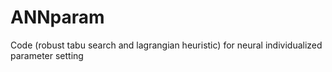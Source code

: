 # ANNparam
Code (robust tabu search and lagrangian heuristic) for neural individualized parameter setting